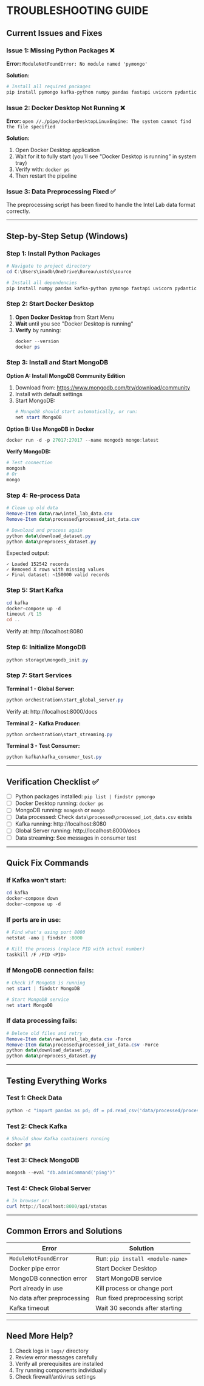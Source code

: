 # TROUBLESHOOTING GUIDE

## Current Issues and Fixes

### Issue 1: Missing Python Packages ❌

**Error:** `ModuleNotFoundError: No module named 'pymongo'`

**Solution:**

```bash
# Install all required packages
pip install pymongo kafka-python numpy pandas fastapi uvicorn pydantic requests schedule
```

### Issue 2: Docker Desktop Not Running ❌

**Error:** `open //./pipe/dockerDesktopLinuxEngine: The system cannot find the file specified`

**Solution:**

1. Open Docker Desktop application
2. Wait for it to fully start (you'll see "Docker Desktop is running" in system tray)
3. Verify with: `docker ps`
4. Then restart the pipeline

### Issue 3: Data Preprocessing Fixed ✅

The preprocessing script has been fixed to handle the Intel Lab data format correctly.

---

## Step-by-Step Setup (Windows)

### Step 1: Install Python Packages

```powershell
# Navigate to project directory
cd C:\Users\imadb\OneDrive\Bureau\ostds\source

# Install all dependencies
pip install numpy pandas kafka-python pymongo fastapi uvicorn pydantic requests schedule pyyaml python-dotenv
```

### Step 2: Start Docker Desktop

1. **Open Docker Desktop** from Start Menu
2. **Wait** until you see "Docker Desktop is running"
3. **Verify** by running:
    ```powershell
    docker --version
    docker ps
    ```

### Step 3: Install and Start MongoDB

**Option A: Install MongoDB Community Edition**

1. Download from: https://www.mongodb.com/try/download/community
2. Install with default settings
3. Start MongoDB:
    ```powershell
    # MongoDB should start automatically, or run:
    net start MongoDB
    ```

**Option B: Use MongoDB in Docker**

```powershell
docker run -d -p 27017:27017 --name mongodb mongo:latest
```

**Verify MongoDB:**

```powershell
# Test connection
mongosh
# Or
mongo
```

### Step 4: Re-process Data

```powershell
# Clean up old data
Remove-Item data\raw\intel_lab_data.csv
Remove-Item data\processed\processed_iot_data.csv

# Download and process again
python data\download_dataset.py
python data\preprocess_dataset.py
```

Expected output:

```
✓ Loaded 152542 records
✓ Removed X rows with missing values
✓ Final dataset: ~150000 valid records
```

### Step 5: Start Kafka

```powershell
cd kafka
docker-compose up -d
timeout /t 15
cd ..
```

Verify at: http://localhost:8080

### Step 6: Initialize MongoDB

```powershell
python storage\mongodb_init.py
```

### Step 7: Start Services

**Terminal 1 - Global Server:**

```powershell
python orchestration\start_global_server.py
```

Verify at: http://localhost:8000/docs

**Terminal 2 - Kafka Producer:**

```powershell
python orchestration\start_streaming.py
```

**Terminal 3 - Test Consumer:**

```powershell
python kafka\kafka_consumer_test.py
```

---

## Verification Checklist ✅

-   [ ] Python packages installed: `pip list | findstr pymongo`
-   [ ] Docker Desktop running: `docker ps`
-   [ ] MongoDB running: `mongosh` or `mongo`
-   [ ] Data processed: Check `data\processed\processed_iot_data.csv` exists
-   [ ] Kafka running: http://localhost:8080
-   [ ] Global Server running: http://localhost:8000/docs
-   [ ] Data streaming: See messages in consumer test

---

## Quick Fix Commands

### If Kafka won't start:

```powershell
cd kafka
docker-compose down
docker-compose up -d
```

### If ports are in use:

```powershell
# Find what's using port 8000
netstat -ano | findstr :8000

# Kill the process (replace PID with actual number)
taskkill /F /PID <PID>
```

### If MongoDB connection fails:

```powershell
# Check if MongoDB is running
net start | findstr MongoDB

# Start MongoDB service
net start MongoDB
```

### If data processing fails:

```powershell
# Delete old files and retry
Remove-Item data\raw\intel_lab_data.csv -Force
Remove-Item data\processed\processed_iot_data.csv -Force
python data\download_dataset.py
python data\preprocess_dataset.py
```

---

## Testing Everything Works

### Test 1: Check Data

```powershell
python -c "import pandas as pd; df = pd.read_csv('data/processed/processed_iot_data.csv'); print(f'Records: {len(df)}'); print(df.head())"
```

### Test 2: Check Kafka

```powershell
# Should show Kafka containers running
docker ps
```

### Test 3: Check MongoDB

```powershell
mongosh --eval "db.adminCommand('ping')"
```

### Test 4: Check Global Server

```powershell
# In browser or:
curl http://localhost:8000/api/status
```

---

## Common Errors and Solutions

| Error                       | Solution                         |
| --------------------------- | -------------------------------- |
| `ModuleNotFoundError`       | Run: `pip install <module-name>` |
| Docker pipe error           | Start Docker Desktop             |
| MongoDB connection error    | Start MongoDB service            |
| Port already in use         | Kill process or change port      |
| No data after preprocessing | Run fixed preprocessing script   |
| Kafka timeout               | Wait 30 seconds after starting   |

---

## Need More Help?

1. Check logs in `logs/` directory
2. Review error messages carefully
3. Verify all prerequisites are installed
4. Try running components individually
5. Check firewall/antivirus settings
